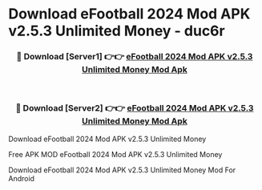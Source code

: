 # Download eFootball 2024 Mod APK v2.5.3 Unlimited Money - duc6r



<div align="center">
<h3>🔴 Download [Server1] 👉👉 <a href="https://momento.my/?title=eFootball_2024_Mod_APK_v2.5.3_Unlimited_Money">eFootball 2024 Mod APK v2.5.3 Unlimited Money Mod Apk</a></h3><br>

<h3>🔴 Download [Server2] 👉👉 <a href="https://momento.my/?title=eFootball_2024_Mod_APK_v2.5.3_Unlimited_Money">eFootball 2024 Mod APK v2.5.3 Unlimited Money Mod Apk</a></h3>
</div>



Download eFootball 2024 Mod APK v2.5.3 Unlimited Money 

Free APK MOD eFootball 2024 Mod APK v2.5.3 Unlimited Money 

Download eFootball 2024 Mod APK v2.5.3 Unlimited Money Mod For Android
